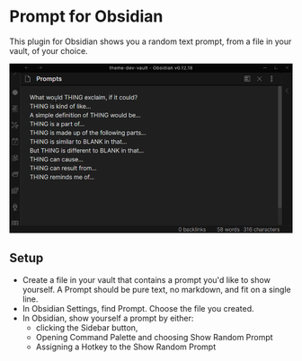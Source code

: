 # Prompt for Obsidian

This plugin for Obsidian shows you a random text prompt, from a file in your vault, of your choice.

![](screencast.gif)

## Setup

- Create a file in your vault that contains a prompt you'd like to show yourself. A Prompt should be pure text, no markdown, and fit on a single line.
- In Obsidian Settings, find Prompt. Choose the file you created.
- In Obsidian, show yourself a prompt by either:
  - clicking the Sidebar button,
  - Opening Command Palette and choosing Show Random Prompt
  - Assigning a Hotkey to the Show Random Prompt
